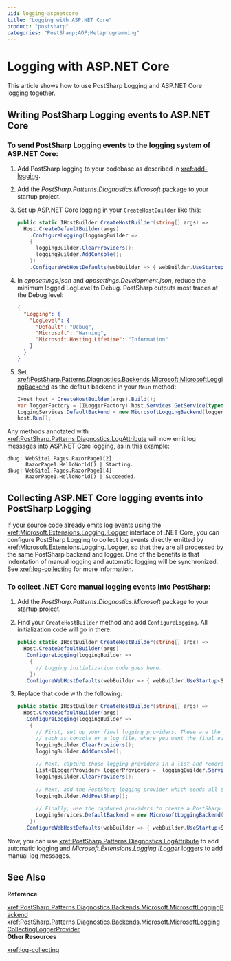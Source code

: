 ```yaml
---
uid: logging-aspnetcore
title: "Logging with ASP.NET Core"
product: "postsharp"
categories: "PostSharp;AOP;Metaprogramming"
---
```

# Logging with ASP.NET Core

This article shows how to use PostSharp Logging and ASP.NET Core logging together.


## Writing PostSharp Logging events to ASP.NET Core


### To send PostSharp Logging events to the logging system of ASP.NET Core:

1. Add PostSharp logging to your codebase as described in <xref:add-logging>. 


2. Add the *PostSharp.Patterns.Diagnostics.Microsoft* package to your startup project. 


3. Set up ASP.NET Core logging in your `CreateHostBuilder` like this: 

    ```csharp
    public static IHostBuilder CreateHostBuilder(string[] args) =>
      Host.CreateDefaultBuilder(args)
        .ConfigureLogging(loggingBuilder =>
        {
          loggingBuilder.ClearProviders();
          loggingBuilder.AddConsole();
        })
        .ConfigureWebHostDefaults(webBuilder => { webBuilder.UseStartup<Startup>(); });
    ```


4. In *appsettings.json* and *appsettings.Development.json*, reduce the minimum logged LogLevel to Debug. PostSharp outputs most traces at the Debug level: 

    ```json
    {
      "Logging": {
        "LogLevel": {
          "Default": "Debug",
          "Microsoft": "Warning",
          "Microsoft.Hosting.Lifetime": "Information"
        }
      }
    }
    ```


5. Set <xref:PostSharp.Patterns.Diagnostics.Backends.Microsoft.MicrosoftLoggingBackend> as the default backend in your `Main` method: 

    ```csharp
    IHost host = CreateHostBuilder(args).Build();
    var loggerFactory = (ILoggerFactory) host.Services.GetService(typeof(ILoggerFactory));
    LoggingServices.DefaultBackend = new MicrosoftLoggingBackend(loggerFactory);
    host.Run();
    ```


Any methods annotated with <xref:PostSharp.Patterns.Diagnostics.LogAttribute> will now emit log messages into ASP.NET Core logging, as in this example: 

```
dbug: WebSite1.Pages.RazorPage1[2]
      RazorPage1.HelloWorld() | Starting.
dbug: WebSite1.Pages.RazorPage1[4]
      RazorPage1.HelloWorld() | Succeeded.
```


## Collecting ASP.NET Core logging events into PostSharp Logging

If your source code already emits log events using the <xref:Microsoft.Extensions.Logging.ILogger> interface of .NET Core, you can configure PostSharp Logging to collect log events directly emitted by <xref:Microsoft.Extensions.Logging.ILogger>, so that they are all processed by the same PostSharp backend and logger. One of the benefits is that indentation of manual logging and automatic logging will be synchronized. See <xref:log-collecting> for more information. 


### To collect .NET Core manual logging events into PostSharp:

1. Add the *PostSharp.Patterns.Diagnostics.Microsoft* package to your startup project. 


2. Find your `CreateHostBuilder` method and add `ConfigureLogging`. All initialization code will go in there: 

    ```csharp
    public static IHostBuilder CreateHostBuilder(string[] args) =>
      Host.CreateDefaultBuilder(args)
      .ConfigureLogging(loggingBuilder =>
        {
          // Logging initialization code goes here.
        })
      .ConfigureWebHostDefaults(webBuilder => { webBuilder.UseStartup<Startup>(); });
    ```


3. Replace that code with the following:

    ```csharp
    public static IHostBuilder CreateHostBuilder(string[] args) =>
      Host.CreateDefaultBuilder(args)
      .ConfigureLogging(loggingBuilder =>
        {
          // First, set up your final logging providers. These are the providers, 
          // such as console or a log file, where you want the final output of logging to go:
          loggingBuilder.ClearProviders();
          loggingBuilder.AddConsole();
    	  
          // Next, capture those logging providers in a list and remove them:
          List<ILoggerProvider> loggerProviders =  loggingBuilder.Services.BuildServiceProvider().GetServices<ILoggerProvider>().ToList();
          loggingBuilder.ClearProviders();
    	  
          // Next, add the PostSharp logging provider which sends all events to PostSharp:
          loggingBuilder.AddPostSharp();
    	  
          // Finally, use the captured providers to create a PostSharp backend and set it as the default backend:
          LoggingServices.DefaultBackend = new MicrosoftLoggingBackend(new LoggerFactory(loggerProviders));
        })
      .ConfigureWebHostDefaults(webBuilder => { webBuilder.UseStartup<Startup>(); });
    ```


Now, you can use <xref:PostSharp.Patterns.Diagnostics.LogAttribute> to add automatic logging and *Microsoft.Extensions.Logging.ILogger* loggers to add manual log messages. 

## See Also

**Reference**

<xref:PostSharp.Patterns.Diagnostics.Backends.Microsoft.MicrosoftLoggingBackend>
<br><xref:PostSharp.Patterns.Diagnostics.Backends.Microsoft.MicrosoftLoggingCollectingLoggerProvider>
<br>**Other Resources**

<xref:log-collecting>
<br>